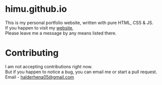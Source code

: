# himu.github.io

This is my personal portfolio website, written with pure HTML, CSS & JS. \
If you happen to visit my [website](https://coolstormaction.github.io/himu.github.io/), \
Please leave me a message by any means listed there.

# Contributing

I am not accepting contributions right now. \
But if you happen to notice a bug, you can email me or start a pull request.\
Email - halderhena05@gmail.com
